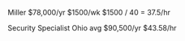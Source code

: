 Miller 
$78,000/yr
$1500/wk
$1500 / 40 = 37.5/hr

Security Specialist
Ohio avg 
$90,500/yr
$43.58/hr
